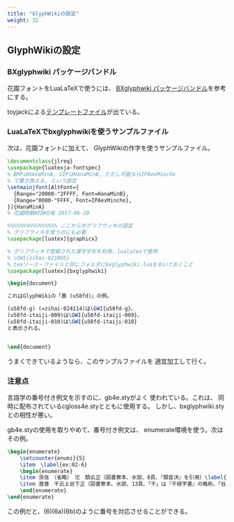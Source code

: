 ```yaml
---
title: "GlyphWikiの設定"
weight: 32
---
```


## GlyphWikiの設定

### BXglyphwiki パッケージバンドル

花園フォントをLuaLaTeXで使うには、
[BXglyphwiki パッケージバンドル](https://github.com/zr-tex8r/BXglyphwiki)を参考にする。

toyjackによる[テンプレートファイル](https://github.com/toyjack/template_lualatex_wikiglyphwiki
)が出ている。

### LuaLaTeXでbxglyphwikiを使うサンプルファイル

次は、花園フォントに加えて、
GlyphWikiの作字を使うサンプルファイル。

~~~tex
\documentclass{jlreq}
\usepackage{luatexja-fontspec}
% BMPはHanaMinA, SIPはHanaMinB, ただし可能ならIPAexMincho
% で置き換える, という設定
\setmainjfont[AltFont={
  {Range="20000-"2FFFF, Font=HanaMinB},
  {Range="0080-"FFFF, Font=IPAexMincho},
}]{HanaMinA}
% 花園明朝AFDKO版 2017-06-20

%%%%%%%%%%%%%%%% ここからがグリフウィキの設定
% グリフウィキを使うのにも必要
\usepackage[luatex]{graphicx}

% グリフウィキで登録された漢字字形を利用，lualatexで使用
% \GWI{zihai-021005}
% texソース・ファイルと同じフォルダにbxglyphwiki.luaをおいておくこと
\usepackage[luatex]{bxglyphwiki}

\begin{document}

これはGlyphWikiの「壽 (u58fd)」の例。

(u58fd-g) (=zihai-024114)は\GWI{u58fd-g}、
(u58fd-itaiji-009)は\GWI{u58fd-itaiji-009}、
(u58fd-itaiji-010)は\GWI{u58fd-itaiji-010}
と表示される。


\end{document}
~~~

うまくできているようなら、このサンプルファイルを
適宜加工して行く。

### 注意点

言語学の番号付き例文を示すのに、gb4e.styがよく
使われている。これは、
同時に配布されているcgloss4e.styとともに使用する。
しかし、bxglyphwiki.styとの相性が悪い。

gb4e.styの使用を取りやめて、番号付き例文は、
enumerate環境を使う。次はその例。

~~~tex
\begin{enumerate}
	\setcounter{enumi}{5}
	\item　\label{ex:02-6}
	\begin{enumerate}
	\item 滂沲　（省略）　沱　類云正（図書寮本、水部、8頁、『類音決』を引用）\label{ex:02-6a}
	\item 潜潛　干云上谷下正（図書寮本、水部、13頁、「干」は『干禄字書』の略称、「谷」は「俗」の略字）\label{ex:02-6b}
	\end{enumerate}
\end{enumerate}
~~~

この例だと、(6)(6a)(6b)のように番号を対応させることができる。